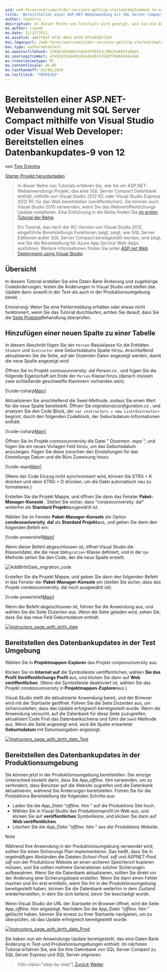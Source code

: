 ```yaml
---
uid: web-forms/overview/older-versions-getting-started/deployment-to-a-hosting-provider/deployment-to-a-hosting-provider-deploying-a-database-update-9-of-12
title: 'Bereitstellen einer ASP.NET-Webanwendung mit SQL Server Compact mithilfe von Visual Studio oder Visual Web Developer: Bereitstellen eines Datenbankupdates-9 von 12 | Microsoft-Dokumentation'
author: tdykstra
description: In dieser Reihe von Tutorials wird gezeigt, wie Sie ein ASP.NET-Webanwendungs Projekt bereitstellen (veröffentlichen), das eine SQL Server Compact-Datenbank mit Visual Stu...
ms.author: riande
ms.date: 11/17/2011
ms.assetid: a8d776af-4735-4612-87f6-9f326587f2d3
msc.legacyurl: /web-forms/overview/older-versions-getting-started/deployment-to-a-hosting-provider/deployment-to-a-hosting-provider-deploying-a-database-update-9-of-12
msc.type: authoredcontent
ms.openlocfilehash: 3385e1019d9e7a9263fd9513c39b25eb85febbb5
ms.sourcegitcommit: e7e91932a6e91a63e2e46417626f39d6b244a3ab
ms.translationtype: MT
ms.contentlocale: de-DE
ms.lasthandoff: 03/06/2020
ms.locfileid: "78455103"
---
```

# <a name="deploying-an-aspnet-web-application-with-sql-server-compact-using-visual-studio-or-visual-web-developer-deploying-a-database-update---9-of-12"></a>Bereitstellen einer ASP.NET-Webanwendung mit SQL Server Compact mithilfe von Visual Studio oder Visual Web Developer: Bereitstellen eines Datenbankupdates-9 von 12

von [Tom Dykstra](https://github.com/tdykstra)

[Starter Projekt herunterladen](https://code.msdn.microsoft.com/Deploying-an-ASPNET-Web-4e31366b)

> In dieser Reihe von Tutorials erfahren Sie, wie Sie ein ASP.NET-Webanwendungs Projekt, das eine SQL Server Compact Datenbank enthält, mithilfe von Visual Studio 2012 RC oder Visual Studio Express 2012 RC für das Web bereitstellen (veröffentlichen). Sie können auch Visual Studio 2010 verwenden, wenn Sie das Webveröffentlichungs Update installieren. Eine Einführung in die Reihe finden Sie [im ersten Tutorial der Reihe](deployment-to-a-hosting-provider-introduction-1-of-12.md).
> 
> Ein Tutorial, das nach der RC-Version von Visual Studio 2012 eingeführte Bereitstellungs Funktionen zeigt, zeigt, wie SQL Server Editionen außer SQL Server Compact bereitgestellt werden, und zeigt, wie Sie die Bereitstellung für Azure App Service Web-Apps ausführen. Weitere Informationen finden Sie unter [ASP.net Web Deployment using Visual Studio](../../deployment/visual-studio-web-deployment/introduction.md).

## <a name="overview"></a>Übersicht

In diesem Tutorial erstellen Sie eine Daten Bank Änderung und zugehörige Codeänderungen, testen die Änderungen in Visual Studio und stellen das Update dann sowohl in der Test-als auch in der Produktionsumgebung bereit.

Erinnerung: Wenn Sie eine Fehlermeldung erhalten oder etwas nicht funktioniert, wenn Sie das Tutorial durchlaufen, achten Sie darauf, dass Sie die [Seite Problem](deployment-to-a-hosting-provider-creating-and-installing-deployment-packages-12-of-12.md)Behandlung überprüfen.

## <a name="adding-a-new-column-to-a-table"></a>Hinzufügen einer neuen Spalte zu einer Tabelle

In diesem Abschnitt fügen Sie der `Person`-Basisklasse für die Entitäten `Student` und `Instructor` eine Geburtsdatums Spalte hinzu. Anschließend aktualisieren Sie die Seite, auf der Dozenten Daten angezeigt werden, damit die neue Spalte angezeigt wird.

Öffnen Sie im Projekt *contosouniversity. dal* *Person.cs* , und fügen Sie die folgende Eigenschaft am Ende der `Person` Klasse hinzu (danach müssen zwei schließende geschweifte Klammern vorhanden sein):

[!code-csharp[Main](deployment-to-a-hosting-provider-deploying-a-database-update-9-of-12/samples/sample1.cs)]

Aktualisieren Sie anschließend die Seed-Methode, sodass Sie einen Wert für die neue Spalte bereitstellt. Öffnen Sie *migrations\configuration.cs* , und ersetzen Sie den Code Block, der `var instructors = new List<Instructor>` beginnt, durch den folgenden Codeblock, der Geburtsdatum-Informationen enthält:

[!code-csharp[Main](deployment-to-a-hosting-provider-deploying-a-database-update-9-of-12/samples/sample2.cs)]

Öffnen Sie im Projekt contosouniversity die Datei " *Dozenten. aspx* ", und fügen Sie ein neues Vorlagen Feld hinzu, um das Geburtsdatum anzuzeigen. Fügen Sie diese zwischen den Einstellungen für das Einstellungs Datum und die Büro Zuweisung hinzu:

[!code-aspx[Main](deployment-to-a-hosting-provider-deploying-a-database-update-9-of-12/samples/sample3.aspx)]

(Wenn der Code Einzug nicht synchronisiert wird, können Sie STRG + K drücken und dann STRG + D drücken, um die Datei automatisch neu zu formatieren.)

Erstellen Sie die Projekt Mappe, und öffnen Sie dann das Fenster **Paket-Manager-Konsole** . Stellen Sie sicher, dass "conjesouniversity. dal" weiterhin als **Standard Projekt**ausgewählt ist.

Wählen Sie im Fenster **Paket-Manager-Konsole** die Option **condesouniversity. dal** als **Standard Projekt**aus, und geben Sie dann den folgenden Befehl ein:

[!code-powershell[Main](deployment-to-a-hosting-provider-deploying-a-database-update-9-of-12/samples/sample4.ps1)]

Wenn dieser Befehl abgeschlossen ist, öffnet Visual Studio die Klassendatei, die die neue `DbMigration`-Klasse definiert, und in der `Up`-Methode sehen Sie den Code, der die neue Spalte erstellt.

![AddBirthDate_migration_code](deployment-to-a-hosting-provider-deploying-a-database-update-9-of-12/_static/image1.png)

Erstellen Sie die Projekt Mappe, und geben Sie dann den folgenden Befehl in das Fenster der **Paket-Manager-Konsole** ein (stellen Sie sicher, dass das Projekt condesouniversity. dal noch ausgewählt ist):

[!code-powershell[Main](deployment-to-a-hosting-provider-deploying-a-database-update-9-of-12/samples/sample5.ps1)]

Wenn der Befehl abgeschlossen ist, führen Sie die Anwendung aus, und wählen Sie die Seite Dozenten aus. Wenn die Seite geladen wird, sehen Sie, dass Sie das neue Feld Geburtsdatum enthält.

[![Instructors_page_with_birth_date](deployment-to-a-hosting-provider-deploying-a-database-update-9-of-12/_static/image3.png)](deployment-to-a-hosting-provider-deploying-a-database-update-9-of-12/_static/image2.png)

## <a name="deploying-the-database-update-to-the-test-environment"></a>Bereitstellen des Datenbankupdates in der Test Umgebung

Wählen Sie in **Projektmappen-Explorer** das Projekt conjesouniversity aus.

Klicken Sie im **Internet auf** die Symbolleiste veröffentlichen, wählen **Sie das Profil Veröffentlichungs Profil** aus, und klicken Sie dann auf **Web veröffentlichen**. (Wenn die Symbolleiste deaktiviert ist, wählen Sie das Projekt condesouniversity in **Projektmappen-Explorer**aus.)

Visual Studio stellt die aktualisierte Anwendung bereit, und der Browser wird mit der Startseite geöffnet. Führen Sie die Seite Dozenten aus, um sicherzustellen, dass das Update erfolgreich bereitgestellt wurde. Wenn die Anwendung versucht, auf die Datenbank für diese Seite zuzugreifen, aktualisiert Code First das Datenbankschema und führt die `Seed`-Methode aus. Wenn die Seite angezeigt wird, wird die Spalte erwarteter **Geburtsdatum** mit Datumsangaben angezeigt.

[![Instructors_page_with_birth_date_Test](deployment-to-a-hosting-provider-deploying-a-database-update-9-of-12/_static/image5.png)](deployment-to-a-hosting-provider-deploying-a-database-update-9-of-12/_static/image4.png)

## <a name="deploying-the-database-update-to-the-production-environment"></a>Bereitstellen des Datenbankupdates in der Produktionsumgebung

Sie können jetzt in der Produktionsumgebung bereitstellen. Der einzige Unterschied besteht darin, dass Sie *App\_offline. htm* verwenden, um zu verhindern, dass Benutzer auf die Website zugreifen und die Datenbank aktualisieren, während Sie Änderungen bereitstellen. Führen Sie für die Produktions Bereitstellung die folgenden Schritte aus:

- Laden Sie die *App\_Datei "offline. htm* " auf die Produktions Site hoch.
- Wählen Sie in Visual Studio das Produktionsprofil im Web aus, und klicken Sie auf **veröffentlichen** Symbolleiste, und klicken Sie dann auf **Web veröffentlichen**.
- Löschen Sie die *App\_Datei "offline. htm* " aus der Produktions Website.

> [!NOTE]
> Während Ihre Anwendung in der Produktionsumgebung verwendet wird, sollten Sie einen Sicherungs Plan implementieren. Das heißt, dass Sie in regelmäßigen Abständen die Dateien *School-Prod. sdf* und *ASPNET-Prod. sdf* von der Produktions Website an einen sicheren Speicherort kopieren müssen, und Sie sollten mehrere Generationen solcher Sicherungen aufbewahren. Wenn Sie die Datenbank aktualisieren, sollten Sie direkt vor der Änderung eine Sicherungskopie erstellen. Wenn Sie dann einen Fehler machen und ihn erst ermitteln, wenn Sie ihn in der Produktionsumgebung bereitgestellt haben, können Sie die Datenbank weiterhin in dem Zustand wiederherstellen, in dem Sie sich befand, bevor Sie beschädigt wurde.

Wenn Visual Studio die URL der Startseite im Browser öffnet, wird die Seite *App\_offline. htm* angezeigt. Nachdem Sie die *App\_Datei "offline. htm* " gelöscht haben, können Sie erneut zu Ihrer Startseite navigieren, um zu überprüfen, ob das Update erfolgreich bereitgestellt wurde.

[![Instructors_page_with_birth_date_Prod](deployment-to-a-hosting-provider-deploying-a-database-update-9-of-12/_static/image7.png)](deployment-to-a-hosting-provider-deploying-a-database-update-9-of-12/_static/image6.png)

Sie haben nun ein Anwendungs Update bereitgestellt, das eine Daten Bank Änderung in Test-und Produktionsumgebungen enthielt. Im nächsten Tutorial erfahren Sie, wie Sie Ihre Datenbank von SQL Server Compact zu SQL Server Express und SQL Server migrieren.

> [!div class="step-by-step"]
> [Zurück](deployment-to-a-hosting-provider-deploying-a-code-only-update-8-of-12.md)
> [Weiter](deployment-to-a-hosting-provider-migrating-to-sql-server-10-of-12.md)
